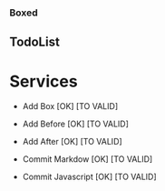 ### Boxed

## TodoList

# Services

* Add Box		 [OK] [TO VALID]
* Add Before	     	 [OK] [TO VALID]
* Add After	     	 [OK] [TO VALID]

* Commit Markdow	 [OK] [TO VALID]
* Commit Javascript	 [OK] [TO VALID]